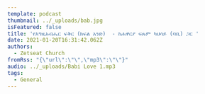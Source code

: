 ```yaml
---
template: podcast
thumbnail: ../_uploads/bab.jpg
isFeatured: false
title: 'የእግዚአብሔር ፍቅር (ክፍል አንድ)  - ከሐዋርያ ፍጹም ካህሳይ (ባቢ) ጋር '
date: 2021-01-20T16:31:42.062Z
authors:
  - Zetseat Church
fromRss: "{\"url\":\"\",\"mp3\":\"\"}"
audio: ../_uploads/Babi Love 1.mp3
tags:
  - General
---
```

